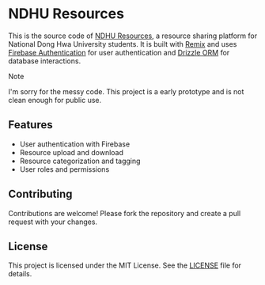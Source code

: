 # NDHU Resources

This is the source code of [NDHU Resources](https://ndhures.cc), a resource sharing platform for National Dong Hwa University students.
It is built with [Remix](https://remix.run) and uses [Firebase Authentication](https://firebase.google.com/products/auth) for user authentication and [Drizzle ORM](https://orm.drizzle.team) for database interactions.

> [!NOTE]
> I'm sorry for the messy code. This project is a early prototype and is not clean enough for public use.

## Features

- User authentication with Firebase
- Resource upload and download
- Resource categorization and tagging
- User roles and permissions

## Contributing

Contributions are welcome! Please fork the repository and create a pull request with your changes.

## License

This project is licensed under the MIT License. See the [LICENSE](LICENSE) file for details.
